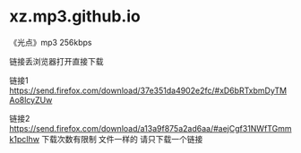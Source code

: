# xz.mp3.github.io

《光点》mp3  256kbps

链接丢浏览器打开直接下载



链接1
https://send.firefox.com/download/37e351da4902e2fc/#xD6bRTxbmDyTMAo8lcyZUw

链接2
https://send.firefox.com/download/a13a9f875a2ad6aa/#aejCgf31NWfTGmmk1pcIhw
下载次数有限制 文件一样的 请只下载一个链接

